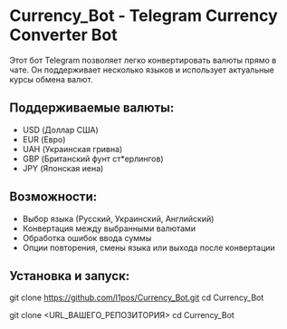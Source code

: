 # Currency_Bot - Telegram Currency Converter Bot

Этот бот Telegram позволяет легко конвертировать валюты прямо в чате. Он поддерживает несколько языков и использует актуальные курсы обмена валют.

## Поддерживаемые валюты:
* USD (Доллар США)
* EUR (Евро)
* UAH (Украинская гривна)
* GBP (Британский фунт ст*ерлингов)
* JPY (Японская иена)

## Возможности:
* Выбор языка (Русский, Украинский, Английский)
* Конвертация между выбранными валютами
* Обработка ошибок ввода суммы
* Опции повторения, смены языка или выхода после конвертации

## Установка и запуск:

git clone https://github.com/l1pos/Currency_Bot.git
cd Currency_Bot

git clone <URL_ВАШЕГО_РЕПОЗИТОРИЯ>
cd Currency_Bot
